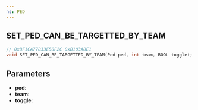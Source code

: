 ```yaml
---
ns: PED
---
```

## SET_PED_CAN_BE_TARGETTED_BY_TEAM

```c
// 0xBF1CA77833E58F2C 0xB103A8E1
void SET_PED_CAN_BE_TARGETTED_BY_TEAM(Ped ped, int team, BOOL toggle);
```

## Parameters
* **ped**:
* **team**:
* **toggle**:
